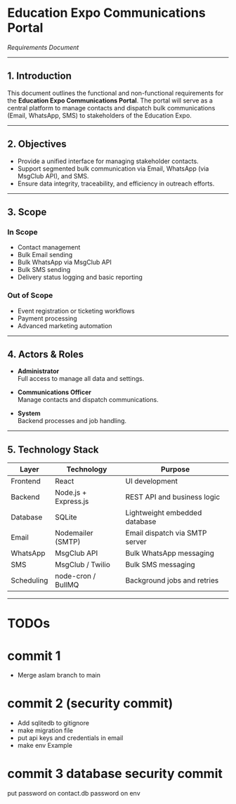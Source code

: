 # Education Expo Communications Portal  
*Requirements Document*

---

## 1. Introduction

This document outlines the functional and non-functional requirements for the **Education Expo Communications Portal**. The portal will serve as a central platform to manage contacts and dispatch bulk communications (Email, WhatsApp, SMS) to stakeholders of the Education Expo.

---

## 2. Objectives

- Provide a unified interface for managing stakeholder contacts.
- Support segmented bulk communication via Email, WhatsApp (via MsgClub API), and SMS.
- Ensure data integrity, traceability, and efficiency in outreach efforts.

---

## 3. Scope

### In Scope

- Contact management
- Bulk Email sending
- Bulk WhatsApp via MsgClub API
- Bulk SMS sending
- Delivery status logging and basic reporting

### Out of Scope

- Event registration or ticketing workflows
- Payment processing
- Advanced marketing automation

---

## 4. Actors & Roles

- **Administrator**  
  Full access to manage all data and settings.

- **Communications Officer**  
  Manage contacts and dispatch communications.

- **System**  
  Backend processes and job handling.

---

## 5. Technology Stack

| Layer       | Technology             | Purpose                                  |
|------------|------------------------|------------------------------------------|
| Frontend    | React                  | UI development                           |
| Backend     | Node.js + Express.js   | REST API and business logic              |
| Database    | SQLite                 | Lightweight embedded database            |
| Email       | Nodemailer (SMTP)      | Email dispatch via SMTP server           |
| WhatsApp    | MsgClub API            | Bulk WhatsApp messaging                  |
| SMS         | MsgClub / Twilio       | Bulk SMS messaging                       |
| Scheduling  | node-cron / BullMQ     | Background jobs and retries              |

---


# TODOs

# commit 1
- Merge aslam branch to main

# commit 2 (security commit)
- Add sqlitedb to gitignore
- make migration file
- put api keys and credentials in email
- make env Example

# commit 3 database security commit
put password on contact.db
password on env